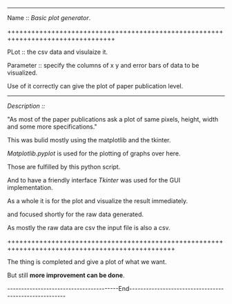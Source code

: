 ---------------------------------------------------------------------------------

Name ::  *Basic plot generator*.

+++++++++++++++++++++++++++++++++++++++++++++++++++++++++++++++++++++++++++++++++



PLot :: the csv data and visulaize it.

Parameter :: specify the columns of x y and error bars of data to be visualized.

Use of it correctly can give the plot of paper publication level.


***************************************************************************

*Description ::*


"As most of the paper publications ask a plot of same pixels, height, width and some more specifications." 

This was bulid mostly using the matplotlib and the tkinter.

*Matplotlib.pyplot* is used for the plotting of graphs over here.

Those are fulfilled by this python script.

And to have a friendly interface *Tkinter* was used for the GUI implementation.

As a whole it is for the plot and visualize the result immediately. 

and focused shortly for the raw data generated.

As mostly the raw data are csv the input file is also a csv.


++++++++++++++++++++++++++++++++++++++++++++++++++++++++++++++++++++++++++++++++++++++++++++++++

The thing is completed and give a plot of what we want.

But still **more improvement can be done**.

----------------------------------------End-------------------------------------------------------



